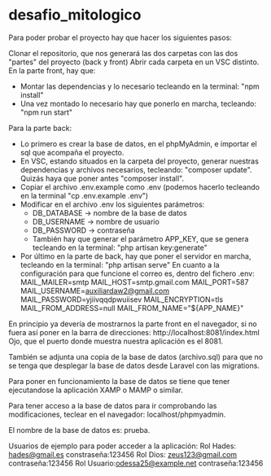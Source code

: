 # desafio_mitologico

Para poder probar el proyecto hay que hacer los siguientes pasos:

Clonar el repositorio, que nos generará las dos carpetas con las dos "partes" del proyecto (back y front)
Abrir cada carpeta en un VSC distinto.
En la parte front, hay que:
  - Montar las dependencias y lo necesario tecleando en la terminal: "npm install"
  - Una vez montado lo necesario hay que ponerlo en marcha, tecleando: "npm run start"
  
Para la parte back:
  - Lo primero es crear la base de datos, en el phpMyAdmin, e importar el sql que acompaña el proyecto.
  - En VSC, estando situados en la carpeta del proyecto, generar nuestras dependencias y archivos necesarios, tecleando: "composer update". Quizás haya que poner antes "composer install".
  - Copiar el archivo .env.example como .env (podemos hacerlo tecleando en la terminal "cp .env.example .env")
  - Modificar en el archivo .env los siguientes parámetros:
      - DB_DATABASE -> nombre de la base de datos
      - DB_USERNAME -> nombre de usuario
      - DB_PASSWORD -> contraseña
      - También hay que generar el parámetro APP_KEY, que se genera tecleando en la terminal: "php artisan key:generate"
  - Por último en la parte de back, hay que poner el servidor en marcha, tecleando en la terminal: "php artisan serve"
  En cuanto a la configuración para que funcione el correo es, dentro del fichero .env:
  MAIL_MAILER=smtp
MAIL_HOST=smtp.gmail.com
MAIL_PORT=587
MAIL_USERNAME=auxiliardaw2@gmail.com
MAIL_PASSWORD=yjiivqqdpwuiisev
MAIL_ENCRYPTION=tls
MAIL_FROM_ADDRESS=null
MAIL_FROM_NAME="${APP_NAME}"
  
 En principio ya devería de mostrarnos la parte front en el navegador, si no fuera así poner en la barra de direcciones: http://localhost:8081/index.html
 Ojo, que el puerto donde muestra nuestra aplicación es el 8081.
 
 También se adjunta una copia de la base de datos (archivo.sql) para que no se tenga que desplegar la base de datos desde Laravel con las migrations.
 
 Para poner en funcionamiento la base de datos se tiene que tener ejecutandose la aplicación XAMP o MAMP o similar.
 
 Para tener acceso a la base de datos para ir comprobando las modificaciones, teclear en el navegador: localhost/phpmyadmin.
 
 El nombre de la base de datos es: prueba.
 
 Usuarios de ejemplo para poder acceder a la aplicación:
 Rol Hades: hades@gmail.es constraseña:123456
 Rol Dios: zeus123@gmail.com contraseña:123456
 Rol Usuario:odessa25@example.net contraseña:123456
 
 
 
 
 
